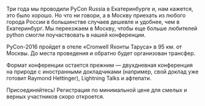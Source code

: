 Три года мы проводили PyCon Russia в Екатеринбурге и, нам кажется, это было хорошо. Но что ни говори, а в Москву приехать из любого города России в большинстве случаев дешевле и удобнее, чем в Екатеринбург. Мы переезжаем в Москву, чтобы еще больше любителей python смогли поучаствовать в нашей конференции.

PyCon-2016 пройдет в отеле «Cronwell Яхонты Таруса» в 95 км. от Москвы. До места проведения и обратно будет организован трансфер.

Формат конференции остается прежним — двухдневная конференция на природе с иностранными докладчиками (например, свой доклад уже готовит Raymond Hettinger), Lightning Talks и афтепати.

Присоединяйтесь! Регистрация по минимальной цене для смелых и верных участников скоро откроется.



